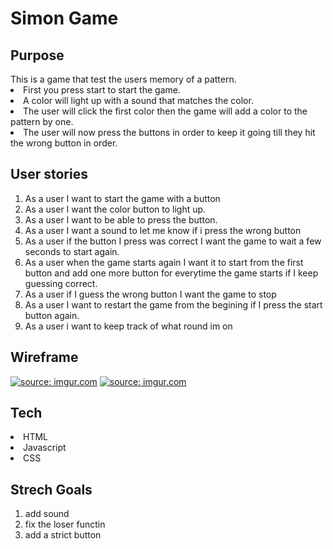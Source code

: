 # Simon Game

## Purpose

  <dt></dt>
  <dt>This is a game that test the users memory of a pattern. </dt>
    <li>First you press start to start the game.</li>
    <li>A color will light up with a sound that matches the color.</li>
    <li>The user will click the first color then the game will add a color to the pattern by one.</li>
    <li>The user will now press the buttons in order to keep it going till they hit the wrong button in order.</li>


## User stories
1. As a user I want to start the game with a button
2. As a user I want the color button to light up.
3. As a user I want to be able to press the button.
4. As a user I want a sound to let me know if i press the wrong button 
5. As a user if the button I press was correct I want the game to wait a few seconds to start again.
6. As a user when the game starts again I want it to start from the first button and add one more button for everytime the game starts if I keep guessing correct.
7. As a user if I guess the wrong button I want the game to stop 
8. As a user I want to restart the game from the begining if I press the start button again.
9. As a user i want to keep track of what round im on 


## Wireframe

<a href="https://imgur.com/ctTyGZI"><img src="https://i.imgur.com/ctTyGZI.png" title="source: imgur.com" /></a>
<a href="https://imgur.com/Q3JXMLm"><img src="https://i.imgur.com/Q3JXMLm.png" title="source: imgur.com" /></a>
## Tech

<li>HTML</li>
<li>Javascript</li>
<li>CSS</li>

## Strech Goals
1. add sound
2. fix the loser functin
3. add a strict button